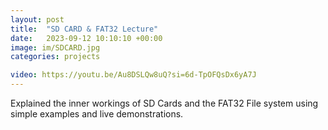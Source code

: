 ```yaml
---
layout: post
title:  "SD CARD & FAT32 Lecture"
date:   2023-09-12 10:10:10 +00:00
image: im/SDCARD.jpg
categories: projects

video: https://youtu.be/Au8DSLQw8uQ?si=6d-TpOFQsDx6yA7J
---
```

Explained the inner workings of SD Cards and the FAT32 File system using simple examples and live demonstrations.
